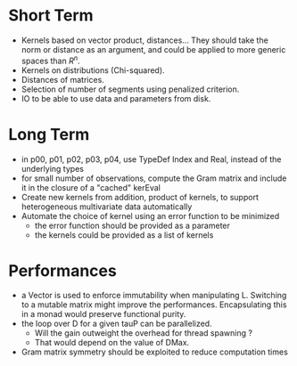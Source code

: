 # Short Term

- Kernels based on vector product, distances... They should take the norm or distance as an argument, and could be applied to more generic spaces than $R^n$.
- Kernels on distributions (Chi-squared).
- Distances of matrices.
- Selection of number of segments using penalized criterion.
- IO to be able to use data and parameters from disk.

# Long Term

- in p00, p01, p02, p03, p04, use TypeDef Index and Real, instead of the underlying types
- for small number of observations, compute the Gram matrix and include it in the closure of a "cached" kerEval
- Create new kernels from addition, product of kernels, to support heterogeneous multivariate data automatically
- Automate the choice of kernel using an error function to be minimized
    - the error function should be provided as a parameter
    - the kernels could be provided as a list of kernels

# Performances

- a Vector is used to enforce immutability when manipulating L. Switching to a mutable matrix might improve the performances. Encapsulating this in a monad would preserve functional purity.
- the loop over D for a given tauP can be parallelized.
    - Will the gain outweight the overhead for thread spawning ?
    - That would depend on the value of DMax.
- Gram matrix symmetry should be exploited to reduce computation times